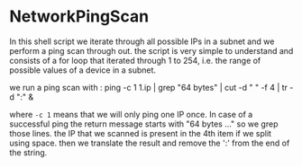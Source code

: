 # NetworkPingScan

In this shell script we iterate through all possible IPs in a subnet and we perform a ping scan through out. 
the script is very simple to understand and consists of a for loop that iterated through 1 to 254, i.e. the range of possible values of a device in a subnet. 

we run a ping scan with :
    	ping -c 1 $1.$ip | grep "64 bytes" | cut -d " " -f 4 | tr -d ":" &

where `-c 1` means that we will only ping one IP once.
In case of a successful ping the return message starts with "64 bytes ..." so we grep those lines.
the IP that we scanned is present in the 4th item if we split using space.
then we translate the result and remove the ':' from the end of the string.
